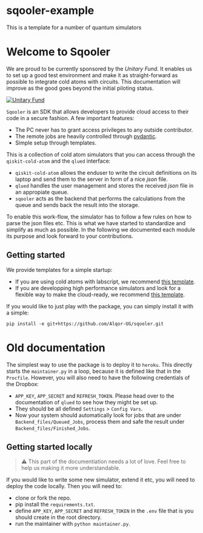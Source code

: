 # sqooler-example
This is a template for a number of quantum simulators
# Welcome to Sqooler

We are proud to be currently sponsored by the *Unitary Fund*. It enables us to set up a good test environment and make it as straight-forward as possible to integrate cold atoms with circuits. This documentation will improve as the good goes beyond the initial piloting status. 

[![Unitary Fund](https://img.shields.io/badge/Supported%20By-UNITARY%20FUND-brightgreen.svg?style=for-the-badge)](https://unitary.fund) 

`Sqooler` is an SDK that allows developers to provide cloud access to their code in a secure fashion. A few important features:

- The PC never has to grant access privileges to any outside contributor.
- The remote jobs are heavily controlled through [pydantic](https://docs.pydantic.dev/latest/).
- Simple setup through templates.

This is a collection of cold atom simulators that you can access through the `qiskit-cold-atom` and the `qlued` interface:

- `qiskit-cold-atom` allows the enduser to write the circuit definitions on its laptop and send them to the server in form of a nice *json* file.
- `qlued` handles the user management and stores the received *json* file in an appropiate queue.
- `sqooler` acts as the backend that performs the calculations from the queue and sends back the result into the storage.

To enable this work-flow, the simulator has to follow a few rules on how to parse the json files etc. This is what we have started to standardize and simplify as much as possible. In the following we documented each module its purpose and look forward to your contributions.

## Getting started

We provide templates for a simple startup:

- If you are using cold atoms with labscript, we recommend [this template](https://github.com/Alqor-UG/labscript-qc-example).
- If you are developping high performance simulators and look for a flexible way to make the cloud-ready, we recommend [this template](https://github.com/Alqor-UG/sqooler-example).

If you would like to just play with the package, you can simply install it with a simple:

```
pip install -e git+https://github.com/Alqor-UG/sqooler.git
```


# Old documentation
The simplest way to use the package is to deploy it to `heroku`. This directly starts the `maintainer.py` in a loop, because it is defined like that in the `Procfile`.  However, you will also need to have the following credentials of the Dropbox:

- `APP_KEY`, `APP_SECRET` and `REFRESH_TOKEN`. Please head over to the documentation of `qlued` to see how they might be set up.
- They should be all defined `Settings` > `Config Vars`. 
- Now your system  should automatically look for jobs that are under `Backend_files/Queued_Jobs`, process them and safe the result under `Backend_files/Finished_Jobs`.


## Getting started locally
    
> :warning: This part of the documentiation needs a lot of love. Feel free to help us making it more understandable.

If you would like to write some new simulator, extend it etc, you will need to deploy the code locally. Then you will need to:

- clone or fork the repo.
- pip install the `requirements.txt`.
- define `APP_KEY`, `APP_SECRET` and `REFRESH_TOKEN` in the `.env` file that is you should create in the root directory.
- run the maintainer with `python maintainer.py`.